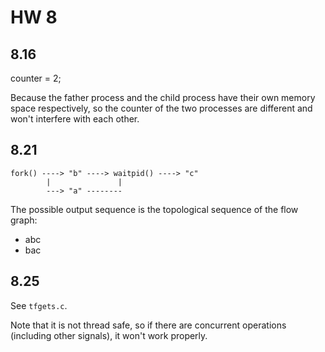 # HW 8 #

## 8.16 ##

counter = 2;

Because the father process and the child process have their own memory space respectively, so the counter of the two processes are different and won't interfere with each other.

## 8.21 ##

    fork() ----> "b" ----> waitpid() ----> "c"
            |               |
            ---> "a" --------

The possible output sequence is the topological sequence of the flow graph:

- abc
- bac

## 8.25 ##

See `tfgets.c`.

Note that it is not thread safe, so if there are concurrent operations (including other signals), it won't work properly.
